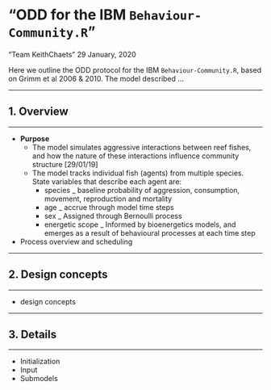 “ODD for the IBM `Behaviour-Community.R`”
================
“Team KeithChaets”
29 January, 2020

Here we outline the ODD protocol for the IBM `Behaviour-Community.R`,
based on Grimm et al 2006 & 2010. The model described …

-----

## 1\. Overview

-----

  - **Purpose**
      - The model simulates aggressive interactions between reef fishes,
        and how the nature of these interactions influence community
        structure \[29/01/19\]
      - The model tracks individual fish (agents) from multiple species.
        State variables that describe each agent are:
          - species \_ baseline probability of aggression, consumption,
            movement, reproduction and mortality
          - age \_ accrue through model time steps
          - sex \_ Assigned through Bernoulli process
          - energetic scope \_ Informed by bioenergetics models, and
            emerges as a result of behavioural processes at each time
            step
  - Process overview and scheduling

-----

## 2\. Design concepts

-----

  - design concepts

-----

## 3\. Details

-----

  - Initialization
  - Input
  - Submodels
